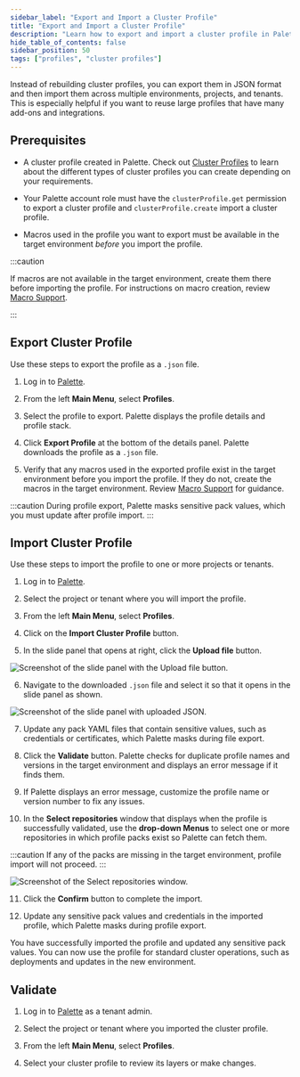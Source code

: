 ```yaml
---
sidebar_label: "Export and Import a Cluster Profile"
title: "Export and Import a Cluster Profile"
description: "Learn how to export and import a cluster profile in Palette."
hide_table_of_contents: false
sidebar_position: 50
tags: ["profiles", "cluster profiles"]
---
```



Instead of rebuilding cluster profiles, you can export them in JSON format and then import them across multiple environments, projects, and tenants. This is especially helpful if you want to reuse large profiles that have many add-ons and integrations.

## Prerequisites

- A cluster profile created in Palette. Check out [Cluster Profiles](cluster-profiles.md) to learn about the different types of cluster profiles you can create depending on your requirements.

- Your Palette account role must have the `clusterProfile.get` permission to export a cluster profile and `clusterProfile.create` import a cluster profile. 

- Macros used in the profile you want to export must be available in the target environment *before* you import the profile. 

:::caution

If macros are not available in the target environment, create them there before importing the profile. For instructions on macro creation, review [Macro Support](../../clusters/cluster-management/macros.md#create-your-macro).

:::


## Export Cluster Profile

Use these steps to export the profile as a `.json` file. 

1. Log in to [Palette](https://console.spectrocloud.com).

2. From the left **Main Menu**, select **Profiles**. 

3. Select the profile to export. Palette displays the profile details and profile stack.

4. Click **Export Profile** at the bottom of the details panel. Palette downloads the profile as a `.json` file.

5. Verify that any macros used in the exported profile exist in the target environment before you import the profile. If they do not, create the macros in the target environment. Review [Macro Support](../../clusters/cluster-management/macros.md#create-your-macro) for guidance.

:::caution
During profile export, Palette masks sensitive pack values, which you must update after profile import.
:::


## Import Cluster Profile

Use these steps to import the profile to one or more projects or tenants.

1. Log in to [Palette](https://console.spectrocloud.com).

2. Select the project or tenant where you will import the profile.

3. From the left **Main Menu**, select **Profiles**.

4. Click on the **Import Cluster Profile** button.

5. In the slide panel that opens at right, click the **Upload file** button. 

![Screenshot of the slide panel with the Upload file button.](/profiles_cluster-profiles_upload-json.png)

6. Navigate to the downloaded `.json` file and select it so that it opens in the slide panel as shown.

![Screenshot of the slide panel with uploaded JSON.](/profiles_cluster-profiles_json-to-import.png)

7. Update any pack YAML files that contain sensitive values, such as credentials or certificates, which Palette masks during file export.

8. Click the **Validate** button. Palette checks for duplicate profile names and versions in the target environment and displays an error message if it finds them. 

9. If Palette displays an error message, customize the profile name or version number to fix any issues. 

10. In the **Select repositories** window that displays when the profile is successfully validated, use the **drop-down Menus** to select one or more repositories in which profile packs exist so Palette can fetch them.

  :::caution
  If any of the packs are missing in the target environment, profile import will not proceed.
  :::

![Screenshot of the Select repositories window.](/profiles_cluster-profiles_import-select-repos.png)

11. Click the **Confirm** button to complete the import.

12. Update any sensitive pack values and credentials in the imported profile, which Palette masks during profile export.

You have successfully imported the profile and updated any sensitive pack values. You can now use the profile for standard cluster operations, such as deployments and updates in the new environment.

## Validate

1. Log in to [Palette](https://console.spectrocloud.com) as a tenant admin.

2. Select the project or tenant where you imported the cluster profile.

3. From the left **Main Menu**, select **Profiles**.

4. Select your cluster profile to review its layers or make changes.

